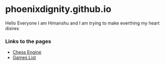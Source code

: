 # phoenixdignity.github.io
Hello Everyone I am Himanshu and I am trying to make everthing my heart disires

### Links to the pages
- [Chess Engine](http://PhoenixDignity.github.io/Chess/)
- [Games List](http://PhoenixDignity.github.io/GBA/index.html)
